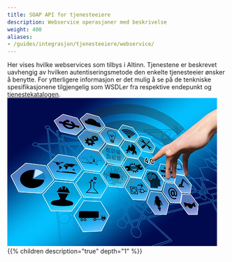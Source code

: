 ```yaml
---
title: SOAP API for tjenesteeiere
description: Webservice operasjoner med beskrivelse
weight: 400
aliases:
- /guides/integrasjon/tjenesteeiere/webservice/
---
```


Her vises hvilke webservices som tilbys i Altinn. Tjenestene er beskrevet uavhengig av hvilken autentiseringsmetode den enkelte tjenesteeier ønsker å benytte. For ytterligere informasjon er det mulig å se på de tenkniske spesifikasjonene tilgjengelig som WSDLer fra respektive endepunkt og [tjenestekatalogen](https://www.altinn.no/skjemaoversikt).
![""](webservice.png)
{{% children description="true" depth="1" %}}
